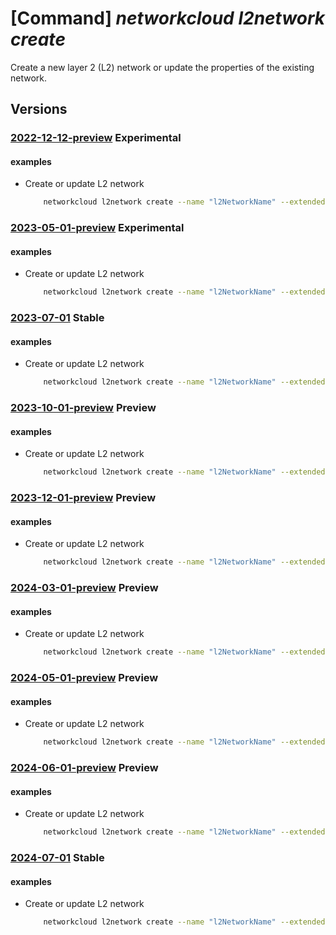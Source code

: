 # [Command] _networkcloud l2network create_

Create a new layer 2 (L2) network or update the properties of the existing network.

## Versions

### [2022-12-12-preview](/Resources/mgmt-plane/L3N1YnNjcmlwdGlvbnMve30vcmVzb3VyY2Vncm91cHMve30vcHJvdmlkZXJzL21pY3Jvc29mdC5uZXR3b3JrY2xvdWQvbDJuZXR3b3Jrcy97fQ==/2022-12-12-preview.xml) **Experimental**

<!-- mgmt-plane /subscriptions/{}/resourcegroups/{}/providers/microsoft.networkcloud/l2networks/{} 2022-12-12-preview -->

#### examples

- Create or update L2 network
    ```bash
        networkcloud l2network create --name "l2NetworkName" --extended-location name="/subscriptions/subscriptionId/resourceGroups/resourceGroupName/providers/Microsoft.ExtendedLocation/customLocations/clusterExtendedLocationName" type="CustomLocation" --location "location" --hybrid-aks-plugin-type "DPDK" --interface-name "eth0" --l2-isolation-domain-id "/subscriptions/subscriptionId/resourceGroups/resourceGroupName/providers/Microsoft.ManagedNetworkFabric/l2IsolationDomains/l2IsolationDomainName" --tags key1="myvalue1" key2="myvalue2" --resource-group "resourceGroupName"
    ```

### [2023-05-01-preview](/Resources/mgmt-plane/L3N1YnNjcmlwdGlvbnMve30vcmVzb3VyY2Vncm91cHMve30vcHJvdmlkZXJzL21pY3Jvc29mdC5uZXR3b3JrY2xvdWQvbDJuZXR3b3Jrcy97fQ==/2023-05-01-preview.xml) **Experimental**

<!-- mgmt-plane /subscriptions/{}/resourcegroups/{}/providers/microsoft.networkcloud/l2networks/{} 2023-05-01-preview -->

#### examples

- Create or update L2 network
    ```bash
        networkcloud l2network create --name "l2NetworkName" --extended-location name="/subscriptions/subscriptionId/resourceGroups/resourceGroupName/providers/Microsoft.ExtendedLocation/customLocations/clusterExtendedLocationName" type="CustomLocation" --location "location" --interface-name "eth0" --l2-isolation-domain-id "/subscriptions/subscriptionId/resourceGroups/resourceGroupName/providers/Microsoft.ManagedNetworkFabric/l2IsolationDomains/l2IsolationDomainName" --tags key1="myvalue1" key2="myvalue2" --resource-group "resourceGroupName"
    ```

### [2023-07-01](/Resources/mgmt-plane/L3N1YnNjcmlwdGlvbnMve30vcmVzb3VyY2Vncm91cHMve30vcHJvdmlkZXJzL21pY3Jvc29mdC5uZXR3b3JrY2xvdWQvbDJuZXR3b3Jrcy97fQ==/2023-07-01.xml) **Stable**

<!-- mgmt-plane /subscriptions/{}/resourcegroups/{}/providers/microsoft.networkcloud/l2networks/{} 2023-07-01 -->

#### examples

- Create or update L2 network
    ```bash
        networkcloud l2network create --name "l2NetworkName" --extended-location name="/subscriptions/subscriptionId/resourceGroups/resourceGroupName/providers/Microsoft.ExtendedLocation/customLocations/clusterExtendedLocationName" type="CustomLocation" --location "location" --interface-name "eth0" --l2-isolation-domain-id "/subscriptions/subscriptionId/resourceGroups/resourceGroupName/providers/Microsoft.ManagedNetworkFabric/l2IsolationDomains/l2IsolationDomainName" --tags key1="myvalue1" key2="myvalue2" --resource-group "resourceGroupName"
    ```

### [2023-10-01-preview](/Resources/mgmt-plane/L3N1YnNjcmlwdGlvbnMve30vcmVzb3VyY2Vncm91cHMve30vcHJvdmlkZXJzL21pY3Jvc29mdC5uZXR3b3JrY2xvdWQvbDJuZXR3b3Jrcy97fQ==/2023-10-01-preview.xml) **Preview**

<!-- mgmt-plane /subscriptions/{}/resourcegroups/{}/providers/microsoft.networkcloud/l2networks/{} 2023-10-01-preview -->

#### examples

- Create or update L2 network
    ```bash
        networkcloud l2network create --name "l2NetworkName" --extended-location name="/subscriptions/subscriptionId/resourceGroups/resourceGroupName/providers/Microsoft.ExtendedLocation/customLocations/clusterExtendedLocationName" type="CustomLocation" --location "location" --interface-name "eth0" --l2-isolation-domain-id "/subscriptions/subscriptionId/resourceGroups/resourceGroupName/providers/Microsoft.ManagedNetworkFabric/l2IsolationDomains/l2IsolationDomainName" --tags key1="myvalue1" key2="myvalue2" --resource-group "resourceGroupName"
    ```

### [2023-12-01-preview](/Resources/mgmt-plane/L3N1YnNjcmlwdGlvbnMve30vcmVzb3VyY2Vncm91cHMve30vcHJvdmlkZXJzL21pY3Jvc29mdC5uZXR3b3JrY2xvdWQvbDJuZXR3b3Jrcy97fQ==/2023-12-01-preview.xml) **Preview**

<!-- mgmt-plane /subscriptions/{}/resourcegroups/{}/providers/microsoft.networkcloud/l2networks/{} 2023-12-01-preview -->

#### examples

- Create or update L2 network
    ```bash
        networkcloud l2network create --name "l2NetworkName" --extended-location name="/subscriptions/subscriptionId/resourceGroups/resourceGroupName/providers/Microsoft.ExtendedLocation/customLocations/clusterExtendedLocationName" type="CustomLocation" --location "location" --interface-name "eth0" --l2-isolation-domain-id "/subscriptions/subscriptionId/resourceGroups/resourceGroupName/providers/Microsoft.ManagedNetworkFabric/l2IsolationDomains/l2IsolationDomainName" --tags key1="myvalue1" key2="myvalue2" --resource-group "resourceGroupName"
    ```

### [2024-03-01-preview](/Resources/mgmt-plane/L3N1YnNjcmlwdGlvbnMve30vcmVzb3VyY2Vncm91cHMve30vcHJvdmlkZXJzL21pY3Jvc29mdC5uZXR3b3JrY2xvdWQvbDJuZXR3b3Jrcy97fQ==/2024-03-01-preview.xml) **Preview**

<!-- mgmt-plane /subscriptions/{}/resourcegroups/{}/providers/microsoft.networkcloud/l2networks/{} 2024-03-01-preview -->

#### examples

- Create or update L2 network
    ```bash
        networkcloud l2network create --name "l2NetworkName" --extended-location name="/subscriptions/subscriptionId/resourceGroups/resourceGroupName/providers/Microsoft.ExtendedLocation/customLocations/clusterExtendedLocationName" type="CustomLocation" --location "location" --interface-name "eth0" --l2-isolation-domain-id "/subscriptions/subscriptionId/resourceGroups/resourceGroupName/providers/Microsoft.ManagedNetworkFabric/l2IsolationDomains/l2IsolationDomainName" --tags key1="myvalue1" key2="myvalue2" --resource-group "resourceGroupName"
    ```

### [2024-05-01-preview](/Resources/mgmt-plane/L3N1YnNjcmlwdGlvbnMve30vcmVzb3VyY2Vncm91cHMve30vcHJvdmlkZXJzL21pY3Jvc29mdC5uZXR3b3JrY2xvdWQvbDJuZXR3b3Jrcy97fQ==/2024-05-01-preview.xml) **Preview**

<!-- mgmt-plane /subscriptions/{}/resourcegroups/{}/providers/microsoft.networkcloud/l2networks/{} 2024-05-01-preview -->

#### examples

- Create or update L2 network
    ```bash
        networkcloud l2network create --name "l2NetworkName" --extended-location name="/subscriptions/subscriptionId/resourceGroups/resourceGroupName/providers/Microsoft.ExtendedLocation/customLocations/clusterExtendedLocationName" type="CustomLocation" --location "location" --interface-name "eth0" --l2-isolation-domain-id "/subscriptions/subscriptionId/resourceGroups/resourceGroupName/providers/Microsoft.ManagedNetworkFabric/l2IsolationDomains/l2IsolationDomainName" --tags key1="myvalue1" key2="myvalue2" --resource-group "resourceGroupName"
    ```

### [2024-06-01-preview](/Resources/mgmt-plane/L3N1YnNjcmlwdGlvbnMve30vcmVzb3VyY2Vncm91cHMve30vcHJvdmlkZXJzL21pY3Jvc29mdC5uZXR3b3JrY2xvdWQvbDJuZXR3b3Jrcy97fQ==/2024-06-01-preview.xml) **Preview**

<!-- mgmt-plane /subscriptions/{}/resourcegroups/{}/providers/microsoft.networkcloud/l2networks/{} 2024-06-01-preview -->

#### examples

- Create or update L2 network
    ```bash
        networkcloud l2network create --name "l2NetworkName" --extended-location name="/subscriptions/subscriptionId/resourceGroups/resourceGroupName/providers/Microsoft.ExtendedLocation/customLocations/clusterExtendedLocationName" type="CustomLocation" --location "location" --interface-name "eth0" --l2-isolation-domain-id "/subscriptions/subscriptionId/resourceGroups/resourceGroupName/providers/Microsoft.ManagedNetworkFabric/l2IsolationDomains/l2IsolationDomainName" --tags key1="myvalue1" key2="myvalue2" --resource-group "resourceGroupName"
    ```

### [2024-07-01](/Resources/mgmt-plane/L3N1YnNjcmlwdGlvbnMve30vcmVzb3VyY2Vncm91cHMve30vcHJvdmlkZXJzL21pY3Jvc29mdC5uZXR3b3JrY2xvdWQvbDJuZXR3b3Jrcy97fQ==/2024-07-01.xml) **Stable**

<!-- mgmt-plane /subscriptions/{}/resourcegroups/{}/providers/microsoft.networkcloud/l2networks/{} 2024-07-01 -->

#### examples

- Create or update L2 network
    ```bash
        networkcloud l2network create --name "l2NetworkName" --extended-location name="/subscriptions/subscriptionId/resourceGroups/resourceGroupName/providers/Microsoft.ExtendedLocation/customLocations/clusterExtendedLocationName" type="CustomLocation" --location "location" --interface-name "eth0" --l2-isolation-domain-id "/subscriptions/subscriptionId/resourceGroups/resourceGroupName/providers/Microsoft.ManagedNetworkFabric/l2IsolationDomains/l2IsolationDomainName" --tags key1="myvalue1" key2="myvalue2" --resource-group "resourceGroupName"
    ```
